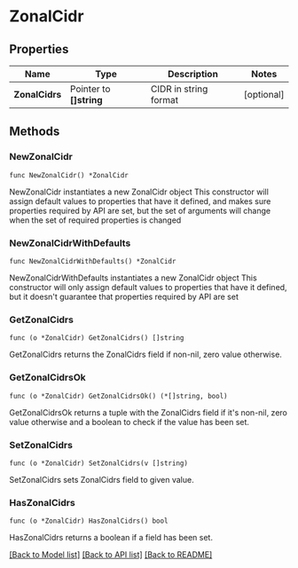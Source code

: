 # ZonalCidr

## Properties

Name | Type | Description | Notes
------------ | ------------- | ------------- | -------------
**ZonalCidrs** | Pointer to **[]string** | CIDR in string format | [optional] 

## Methods

### NewZonalCidr

`func NewZonalCidr() *ZonalCidr`

NewZonalCidr instantiates a new ZonalCidr object
This constructor will assign default values to properties that have it defined,
and makes sure properties required by API are set, but the set of arguments
will change when the set of required properties is changed

### NewZonalCidrWithDefaults

`func NewZonalCidrWithDefaults() *ZonalCidr`

NewZonalCidrWithDefaults instantiates a new ZonalCidr object
This constructor will only assign default values to properties that have it defined,
but it doesn't guarantee that properties required by API are set

### GetZonalCidrs

`func (o *ZonalCidr) GetZonalCidrs() []string`

GetZonalCidrs returns the ZonalCidrs field if non-nil, zero value otherwise.

### GetZonalCidrsOk

`func (o *ZonalCidr) GetZonalCidrsOk() (*[]string, bool)`

GetZonalCidrsOk returns a tuple with the ZonalCidrs field if it's non-nil, zero value otherwise
and a boolean to check if the value has been set.

### SetZonalCidrs

`func (o *ZonalCidr) SetZonalCidrs(v []string)`

SetZonalCidrs sets ZonalCidrs field to given value.

### HasZonalCidrs

`func (o *ZonalCidr) HasZonalCidrs() bool`

HasZonalCidrs returns a boolean if a field has been set.


[[Back to Model list]](../README.md#documentation-for-models) [[Back to API list]](../README.md#documentation-for-api-endpoints) [[Back to README]](../README.md)


